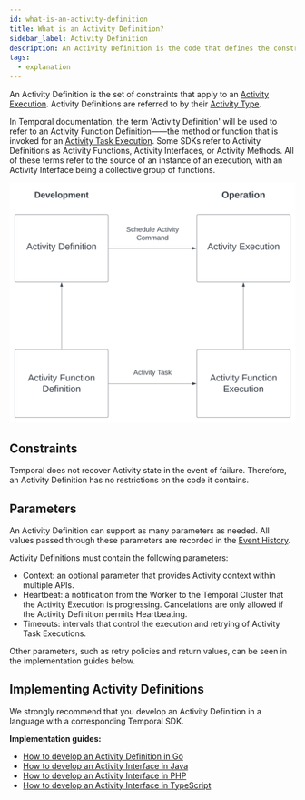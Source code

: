 ```yaml
---
id: what-is-an-activity-definition
title: What is an Activity Definition?
sidebar_label: Activity Definition
description: An Activity Definition is the code that defines the constraints of an Activity Task Execution.
tags:
  - explanation
---
```


An Activity Definition is the set of constraints that apply to an [Activity Execution](/docs/concepts/what-is-an-activity-execution). Activity Definitions are referred to by their [Activity Type](/docs/concepts/what-is-an-activity-type).

In Temporal documentation, the term 'Activity Definition' will be used to refer to an Activity Function Definition——the method or function that is invoked for an [Activity Task Execution](/docs/concepts/what-is-an-activity-task-execution). Some SDKs refer to Activity Definitions as Activity Functions, Activity Interfaces, or Activity Methods. All of these terms refer to the source of an instance of an execution, with an Activity Interface being a collective group of functions.

![Activity Definition](/static/diagrams/activity-definition.svg)

## Constraints

Temporal does not recover Activity state in the event of failure. Therefore, an Activity Definition has no restrictions on the code it contains.

## Parameters

An Activity Definition can support as many parameters as needed. All values passed through these parameters are recorded in the [Event History](/docs/concepts/what-is-an-event-history).

Activity Definitions must contain the following parameters:

- Context: an optional parameter that provides Activity context within multiple APIs.
- Heartbeat: a notification from the Worker to the Temporal Cluster that the Activity Execution is progressing. Cancelations are only allowed if the Activity Definition permits Heartbeating.
- Timeouts: intervals that control the execution and retrying of Activity Task Executions.

Other parameters, such as retry policies and return values, can be seen in the implementation guides below.

## Implementing Activity Definitions

We strongly recommend that you develop an Activity Definition in a language with a corresponding Temporal SDK.

**Implementation guides:**

- [How to develop an Activity Definition in Go](/docs/go/how-to-develop-an-activity-definition-in-go)
- [How to develop an Activity Interface in Java](/docs/java/activities/#activity-interface)
- [How to develop an Activity Interface in PHP](/docs/php/activities/#activity-interface)
- [How to develop an Activity Interface in TypeScript](/docs/typescript/activities/#how-to-write-an-activity-function)
